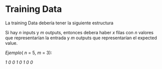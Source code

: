 # Training Data


La training Data debería tener la siguiente estructura


Si hay _n_ inputs y _m_ outputs, entonces debera haber _x_ filas con _n_ valores que representarían la entrada y _m_ outputs que representarían el expected value.

_*Ejemplo*_( _n_ = 5, _m_ = 3):


_1 0 0 1 0_ *1 0 0*